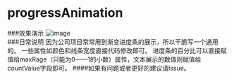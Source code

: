 # progressAnimation
###效果演示
![image](https://github.com/neon233/progressAnimation/demo.gif)   
###日常说明
因为公司项目常常用到渐变进度条的展示，所以干脆写一个通用的。
一些属性如颜色和线条宽度直接代码修改即可。
进度条的百分比可以直接赋值给maxRage（只能为0——1的小数）属性，文本展示的数值则赋值给countValue字段即可。
####如果有问题或者更好的建议请Issue。
